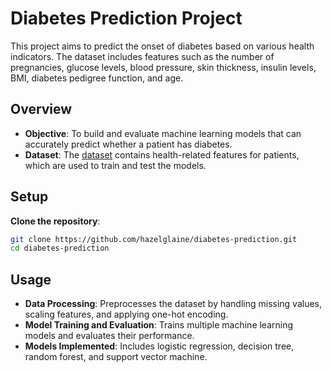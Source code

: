 # Diabetes Prediction Project

This project aims to predict the onset of diabetes based on various health indicators. The dataset includes features such as the number of pregnancies, glucose levels, blood pressure, skin thickness, insulin levels, BMI, diabetes pedigree function, and age.

## Overview

- **Objective**: To build and evaluate machine learning models that can accurately predict whether a patient has diabetes.
- **Dataset**: The <a href="https://www.kaggle.com/datasets/mathchi/diabetes-data-set"> dataset</a> contains health-related features for patients, which are used to train and test the models.

## Setup

**Clone the repository**:
   ```bash
   git clone https://github.com/hazelglaine/diabetes-prediction.git
   cd diabetes-prediction
  ```

## Usage

- **Data Processing**: Preprocesses the dataset by handling missing values, scaling features, and applying one-hot encoding.
- **Model Training and Evaluation**: Trains multiple machine learning models and evaluates their performance.
- **Models Implemented**: Includes logistic regression, decision tree, random forest, and support vector machine.
